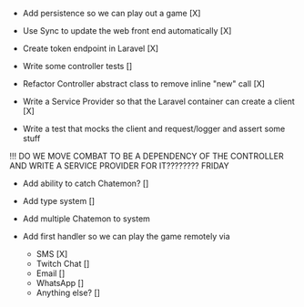  - Add persistence so we can play out a game [X]
 - Use Sync to update the web front end automatically [X]
  - Create token endpoint in Laravel [X]
  
 - Write some controller tests []
  - Refactor Controller abstract class to remove inline "new" call [X]
  - Write a Service Provider so that the Laravel container can create a client [X]
  - Write a test that mocks the client and request/logger and assert some stuff
  
  !!! DO WE MOVE COMBAT TO BE A DEPENDENCY OF THE CONTROLLER AND WRITE A SERVICE PROVIDER FOR IT???????? FRIDAY
 
 - Add ability to catch Chatemon? []
 - Add type system []
 - Add multiple Chatemon to system
 
 - Add first handler so we can play the game remotely via
    - SMS [X]
    - Twitch Chat []
    - Email []
    - WhatsApp []
    - Anything else? []
 
 
 
 
